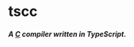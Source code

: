 # tscc

##### A [C](https://en.wikipedia.org/wiki/C_(programming_language)) compiler written in TypeScript. 


